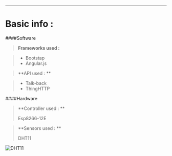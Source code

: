 ----------

Basic info :
==============

####Software 

>**Frameworks used :**

> -  Bootstap 
> - Angular.js

>**API used : **

> -  Talk-back
> -  ThingHTTP 

####Hardware 

>**Controller used : **
>
>Esp8266-12E

>**Sensors used : **
>
>DHT11

![DHT11](https://ecs7.tokopedia.net/img/cache/300/product-1/2016/3/5/336466/336466_020905ee-aa16-4feb-99c8-c11799d3cbca.jpg)
